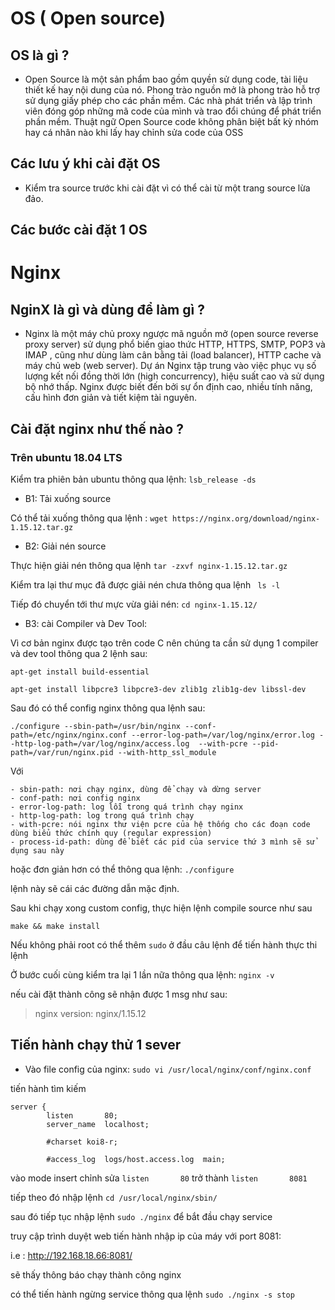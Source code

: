 # OS ( Open source)

## OS là gì ?

- Open Source là một sản phẩm bao gồm quyền sử dụng code, tài liệu thiết kế hay nội dung của nó. 
Phong trào nguồn mở là phong trào hỗ trợ sử dụng giấy phép cho các phần mềm. 
Các nhà phát triển và lập trình viên đóng góp những mã code của mình và trao đổi chúng để phát triển phần mềm. 
Thuật ngữ Open Source code không phân biệt bất kỳ nhóm hay cá nhân nào khi lấy hay chỉnh sửa code của OSS

## Các lưu ý khi cài đặt OS

- Kiểm tra source trước khi cài đặt vì có thể cài từ một trang source lừa đảo.

## Các bước cài đặt 1 OS

# Nginx 

## NginX là gì và dùng để làm gì ?

- Nginx là một máy chủ proxy ngược mã nguồn mở (open source reverse proxy server) sử dụng phổ biến giao thức HTTP, HTTPS, SMTP, POP3 và IMAP , 
cũng như dùng làm cân bằng tải (load balancer), HTTP cache và máy chủ web (web server). 
Dự án Nginx tập trung vào việc phục vụ số lượng kết nối đồng thời lớn (high concurrency), hiệu suất cao và sử dụng bộ nhớ thấp. 
Nginx được biết đến bởi sự ổn định cao, nhiều tính năng, cấu hình đơn giản và tiết kiệm tài nguyên.

## Cài đặt nginx như thế nào ?

### Trên ubuntu 18.04 LTS

Kiểm tra phiên bản ubuntu thông qua lệnh: `lsb_release -ds`


- B1: Tải xuống source

Có thể tải xuống thông qua lệnh : `wget https://nginx.org/download/nginx-1.15.12.tar.gz`

- B2: Giải nén source

Thực hiện giải nén thông qua lệnh `tar -zxvf nginx-1.15.12.tar.gz`

Kiểm tra lại thư mục đã được giải nén chưa thông qua lệnh ` ls -l`

Tiếp đó chuyển tới thư mực vừa giải nén: `cd nginx-1.15.12/`

- B3: cài Compiler và Dev Tool:

Vì cơ bản nginx được tạo trên code C nên chúng ta cần sử dụng 1 compiler và dev tool thông qua 2 lệnh sau:

```
apt-get install build-essential

apt-get install libpcre3 libpcre3-dev zlib1g zlib1g-dev libssl-dev
```

Sau đó có thể config nginx thông qua lệnh sau: 

`./configure --sbin-path=/usr/bin/nginx --conf-path=/etc/nginx/nginx.conf --error-log-path=/var/log/nginx/error.log --http-log-path=/var/log/nginx/access.log 
--with-pcre --pid-path=/var/run/nginx.pid --with-http_ssl_module`

Với 

```
- sbin-path: nơi chạy nginx, dùng để chạy và dừng server
- conf-path: nơi config nginx
- error-log-path: log lỗi trong quá trình chạy nginx
- http-log-path: log trong quá trình chạy
- with-pcre: nói nginx thư viện pcre của hệ thống cho các đoạn code dùng biểu thức chính quy (regular expression)
- process-id-path: dùng để biết các pid của service thứ 3 mình sẽ sử dụng sau này
```

hoặc đơn giản hơn có thể thông qua lệnh: `./configure` 

lệnh này sẽ cái các đường dẫn mặc định.

Sau khi chạy xong custom config, thực hiện lệnh compile source như sau

`make && make install`

Nếu không phải root có thể thêm `sudo` ở đầu câu lệnh để tiến hành thực thi lệnh

Ở bước cuối cùng kiểm tra lại 1 lần nữa thông qua lệnh: `nginx -v`

nếu cài đặt thành công sẽ nhận được 1 msg như sau: 

> nginx version: nginx/1.15.12

## Tiến hành chạy thử 1 sever

- Vào file config của nginx: `sudo vi /usr/local/nginx/conf/nginx.conf`

tiến hành tìm kiếm
```
server {
        listen       80;
        server_name  localhost;

        #charset koi8-r;

        #access_log  logs/host.access.log  main;
```

vào mode insert chỉnh sửa `listen       80` trở thành `listen       8081`

tiếp theo đó nhập lệnh `cd /usr/local/nginx/sbin/`

sau đó tiếp tục nhập lệnh `sudo ./nginx` để bắt đầu chạy service

truy cập trình duyệt web tiến hành nhập ip của máy với port 8081: 

i.e : http://192.168.18.66:8081/

sẽ thấy thông  báo chạy thành công nginx

có thể tiến hành ngừng service thông qua lệnh `sudo ./nginx -s stop`



